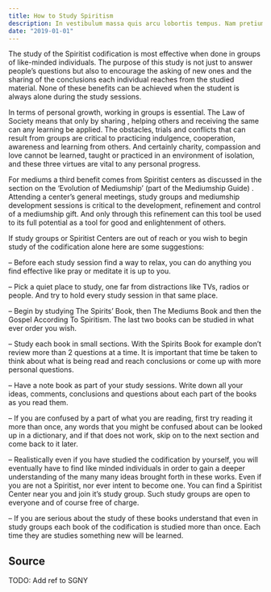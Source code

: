 ```yaml
---
title: How to Study Spiritism
description: In vestibulum massa quis arcu lobortis tempus. Nam pretium arcu in odio vulputate luctus.
date: "2019-01-01"
---
```


The study of the Spiritist codification is most effective when done in groups of like-minded individuals. The purpose of this study is not just to answer people’s questions but also to encourage the asking of new ones and the sharing of the conclusions each individual reaches from the studied material. None of these benefits can be achieved when the student is always alone during the study sessions.

In terms of personal growth, working in groups is essential. The Law of Society means that only by sharing , helping others and receiving the same can any learning be applied. The obstacles, trials and conflicts that can result from groups are critical to practicing indulgence, cooperation, awareness and learning from others. And certainly charity, compassion and love cannot be learned, taught or practiced in an environment of isolation, and these three virtues are vital to any personal progress.

For mediums a third benefit comes from Spiritist centers as discussed in the section on the ‘Evolution of Mediumship’ (part of the Mediumship Guide) . Attending a center’s general meetings, study groups and mediumship development sessions is critical to the development, refinement and control of a mediumship gift. And only through this refinement can this tool be used to its full potential as a tool for good and enlightenment of others.

If study groups or Spiritist Centers are out of reach or you wish to begin study of the codification alone here are some suggestions:

– Before each study session find a way to relax, you can do anything you find effective like pray or meditate it is up to you.

– Pick a quiet place to study, one far from distractions like TVs, radios or people. And try to hold every study session in that same place.

– Begin by studying The Spirits’ Book, then The Mediums Book and then the Gospel According To Spiritism. The last two books can be studied in what ever order you wish.

– Study each book in small sections. With the Spirits Book for example don’t review more than 2 questions at a time. It is important that time be taken to think about what is being read and reach conclusions or come up with more personal questions.

– Have a note book as part of your study sessions. Write down all your ideas, comments, conclusions and questions about each part of the books as you read them.

– If you are confused by a part of what you are reading, first try reading it more than once, any words that you might be confused about can be looked up in a dictionary, and if that does not work, skip on to the next section and come back to it later.

– Realistically even if you have studied the codification by yourself, you will eventually have to find like minded individuals in order to gain a deeper understanding of the many many ideas brought forth in these works. Even if you are not a Spiritist, nor ever intent to become one. You can find a Spiritist Center near you and join it’s study group. Such study groups are open to everyone and of course free of charge.

– If you are serious about the study of these books understand that even in study groups each book of the codification is studied more than once. Each time they are studies something new will be learned.

## Source
TODO: Add ref to SGNY



